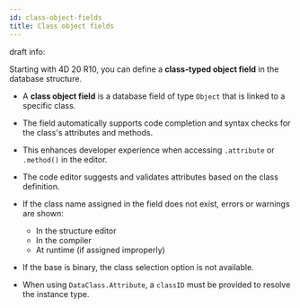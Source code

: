 ```yaml
---
id: class-object-fields
title: Class object fields
---
```


draft info:

Starting with 4D 20 R10, you can define a **class-typed object field** in the database structure.

- A **class object field** is a database field of type `Object` that is linked to a specific class.
- The field automatically supports code completion and syntax checks for the class's attributes and methods.
- This enhances developer experience when accessing `.attribute` or `.method()` in the editor.


- The code editor suggests and validates attributes based on the class definition.
- If the class name assigned in the field does not exist, errors or warnings are shown:
  - In the structure editor
  - In the compiler
  - At runtime (if assigned improperly)
- If the base is binary, the class selection option is not available.
- When using `DataClass.Attribute`, a `classID` must be provided to resolve the instance type.

